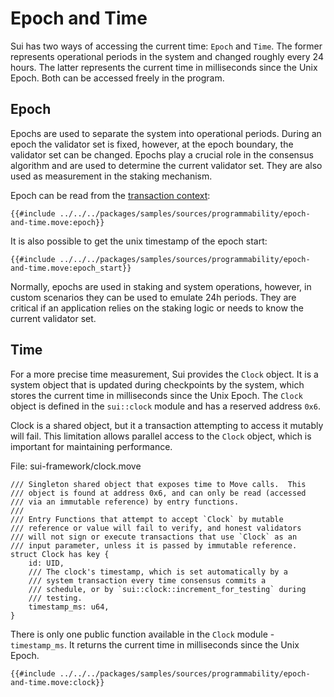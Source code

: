 # Epoch and Time

Sui has two ways of accessing the current time: `Epoch` and `Time`. The former represents operational periods in the system and changed roughly every 24 hours. The latter represents the current time in milliseconds since the Unix Epoch. Both can be accessed freely in the program.

## Epoch

Epochs are used to separate the system into operational periods. During an epoch the validator set is fixed, however, at the epoch boundary, the validator set can be changed. Epochs play a crucial role in the consensus algorithm and are used to determine the current validator set. They are also used as measurement in the staking mechanism.

Epoch can be read from the [transaction context](./transaction-context.md):

```move
{{#include ../../../packages/samples/sources/programmability/epoch-and-time.move:epoch}}
```

It is also possible to get the unix timestamp of the epoch start:

```move
{{#include ../../../packages/samples/sources/programmability/epoch-and-time.move:epoch_start}}
```

Normally, epochs are used in staking and system operations, however, in custom scenarios they can be used to emulate 24h periods. They are critical if an application relies on the staking logic or needs to know the current validator set.

## Time

For a more precise time measurement, Sui provides the `Clock` object. It is a system object that is updated during checkpoints by the system, which stores the current time in milliseconds since the Unix Epoch. The `Clock` object is defined in the `sui::clock` module and has a reserved address `0x6`.

Clock is a shared object, but it a transaction attempting to access it mutably will fail. This limitation allows parallel access to the `Clock` object, which is important for maintaining performance.

File: sui-framework/clock.move

```move
/// Singleton shared object that exposes time to Move calls.  This
/// object is found at address 0x6, and can only be read (accessed
/// via an immutable reference) by entry functions.
///
/// Entry Functions that attempt to accept `Clock` by mutable
/// reference or value will fail to verify, and honest validators
/// will not sign or execute transactions that use `Clock` as an
/// input parameter, unless it is passed by immutable reference.
struct Clock has key {
    id: UID,
    /// The clock's timestamp, which is set automatically by a
    /// system transaction every time consensus commits a
    /// schedule, or by `sui::clock::increment_for_testing` during
    /// testing.
    timestamp_ms: u64,
}
```

There is only one public function available in the `Clock` module - `timestamp_ms`. It returns the current time in milliseconds since the Unix Epoch.

```move
{{#include ../../../packages/samples/sources/programmability/epoch-and-time.move:clock}}
```

<!-- TODO:

## Testing

TODO: how to use Clock in tests. -->
